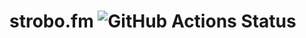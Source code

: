 # strobo.fm ![GitHub Actions Status](https://github.com/1000ch/strobo.fm/workflows/gh-pages/badge.svg?branch=master)
